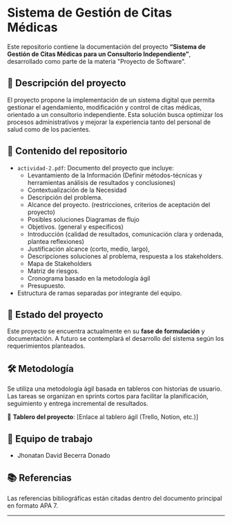 # Sistema de Gestión de Citas Médicas

Este repositorio contiene la documentación del proyecto **“Sistema de Gestión de Citas Médicas para un Consultorio Independiente”**, desarrollado como parte de la materia "Proyecto de Software".

## 📝 Descripción del proyecto

El proyecto propone la implementación de un sistema digital que permita gestionar el agendamiento, modificación y control de citas médicas, orientado a un consultorio independiente. Esta solución busca optimizar los procesos administrativos y mejorar la experiencia tanto del personal de salud como de los pacientes.

## 📄 Contenido del repositorio

- `actividad-2.pdf`: Documento del proyecto que incluye:
    - Levantamiento de la Información (Definir métodos-técnicas y herramientas análisis de resultados y conclusiones)
    - Contextualización de la Necesidad
    - Descripción del problema.
    - Alcance del proyecto. (restricciones, criterios de aceptación del proyecto)
    - Posibles soluciones Diagramas de flujo
    - Objetivos. (general y específicos)
    - Introducción (calidad de resultados, comunicación clara y ordenada, plantea reflexiones)
    - Justificación alcance (corto, medio, largo),
    - Descripciones soluciones al problema, respuesta a los stakeholders.
    - Mapa de Stakeholders
    - Matriz de riesgos.
    - Cronograma basado en la metodología ágil
    - Presupuesto.
- Estructura de ramas separadas por integrante del equipo.

## 🚧 Estado del proyecto

Este proyecto se encuentra actualmente en su **fase de formulación** y documentación. A futuro se contemplará el desarrollo del sistema según los requerimientos planteados.

## 🛠 Metodología

Se utiliza una metodología ágil basada en tableros con historias de usuario. Las tareas se organizan en sprints cortos para facilitar la planificación, seguimiento y entrega incremental de resultados.

🔗 **Tablero del proyecto**: [Enlace al tablero ágil (Trello, Notion, etc.)]

## 👥 Equipo de trabajo

- Jhonatan David Becerra Donado 

## 📚 Referencias

Las referencias bibliográficas están citadas dentro del documento principal en formato APA 7.

---